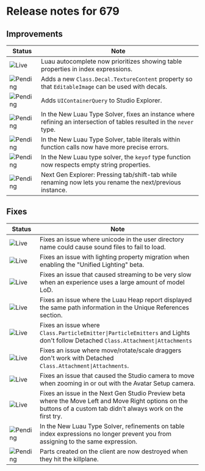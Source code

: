 # Release notes for 679

## Improvements

| Status | Note |
|--------|------|
| ![Live](https://img.shields.io/badge/Live-009E57?style=flat)  | Luau autocomplete now prioritizes showing table properties in index expressions. |
| ![Pending](https://img.shields.io/badge/Pending-DEA517?style=flat)  | Adds a new `Class.Decal.TextureContent` property so that `EditableImage` can be used with decals.  |
| ![Pending](https://img.shields.io/badge/Pending-DEA517?style=flat)  | Adds `UIContainerQuery` to Studio Explorer. |
| ![Pending](https://img.shields.io/badge/Pending-DEA517?style=flat)  | In the New Luau Type Solver, fixes an instance where refining an intersection of tables resulted in the `never` type. |
| ![Pending](https://img.shields.io/badge/Pending-DEA517?style=flat)  | In the New Luau Type Solver, table literals within function calls now have more precise errors. |
| ![Pending](https://img.shields.io/badge/Pending-DEA517?style=flat)  | In the New Luau type solver, the `keyof` type function now respects empty string properties. |
| ![Pending](https://img.shields.io/badge/Pending-DEA517?style=flat)  | Next Gen Explorer: Pressing tab/shift-tab while renaming now lets you rename the next/previous instance. |
## Fixes

| Status | Note |
|--------|------|
| ![Live](https://img.shields.io/badge/Live-009E57?style=flat)  | Fixes an issue where unicode in the user directory name could cause sound files to fail to load. |
| ![Live](https://img.shields.io/badge/Live-009E57?style=flat)  | Fixes an issue with lighting property migration when enabling the "Unified Lighting" beta. |
| ![Live](https://img.shields.io/badge/Live-009E57?style=flat)  | Fixes an issue that caused streaming to be very slow when an experience uses a large amount of model LoD. |
| ![Live](https://img.shields.io/badge/Live-009E57?style=flat)  | Fixes an issue where the Luau Heap report displayed the same path information in the Unique References section. |
| ![Live](https://img.shields.io/badge/Live-009E57?style=flat)  | Fixes an issue where `Class.ParticleEmitter\|ParticleEmitters` and Lights don't follow Detached `Class.Attachment\|Attachments` |
| ![Live](https://img.shields.io/badge/Live-009E57?style=flat)  | Fixes an issue where move/rotate/scale draggers don't work with Detached `Class.Attachment\|Attachments`. |
| ![Live](https://img.shields.io/badge/Live-009E57?style=flat)  | Fixes an issue that caused the Studio camera to move when zooming in or out with the Avatar Setup camera. |
| ![Live](https://img.shields.io/badge/Live-009E57?style=flat)  | Fixes an issue in the Next Gen Studio Preview beta where the Move Left and Move Right options on the buttons of a custom tab didn't always work on the first try. |
| ![Pending](https://img.shields.io/badge/Pending-DEA517?style=flat)  | In the New Luau Type Solver, refinements on table index expressions no longer prevent you from assigning to the same expression. |
| ![Pending](https://img.shields.io/badge/Pending-DEA517?style=flat)  | Parts created on the client are now destroyed when they hit the killplane. |
